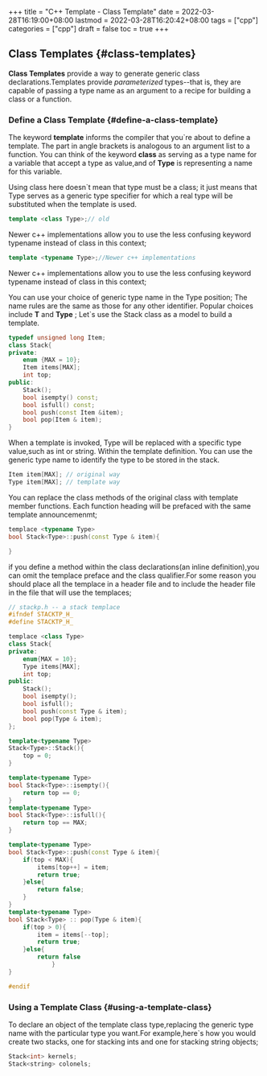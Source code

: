 +++
title = "C++ Template - Class Template"
date = 2022-03-28T16:19:00+08:00
lastmod = 2022-03-28T16:20:42+08:00
tags = ["cpp"]
categories = ["cpp"]
draft = false
toc = true
+++

## Class Templates {#class-templates}

**Class Templates** provide a way to generate generic class declarations.Templates provide _parameterized_ types--that is, they are capable of passing a type name as an argument to a recipe for building a class or a function.


### Define a Class Template {#define-a-class-template}

The keyword **template** informs the compiler that you\`re about to define a template. The part in angle brackets is analogous to an argument list to a function. You can think of the keyword **class** as serving as a type name for a variable that accept a type as value,and of **Type** is representing a name for this variable.

Using class here doesn\`t mean that type must be a class; it just means that Type serves as a generic type specifier for which a real type will be substituted when the template is used.

```c++
template <class Type>;// old
```

Newer c++ implementations allow you to use the less confusing keyword typename instead of class in this context;

```c++
template <typename Type>;//Newer c++ implementations
```

Newer c++ implementations allow you to use the less confusing keyword typename instead of class in this context;

You can use your choice of generic type name in the Type position; The name rules are the same as those for any other identifier. Popular choices include **T** and **Type** ;
Let\`s use the Stack class as a model to build a template.

```c++
typedef unsigned long Item;
class Stack{
private:
    enum {MAX = 10};
    Item items[MAX];
    int top;
public:
    Stack();
    bool isempty() const;
    bool isfull() const;
    bool push(const Item &item);
    bool pop(Item & item);
}
```

When a template is invoked, Type will be replaced with a specific type value,such as int or string. Within the template definition. You can use the generic type name to identify the type to be stored in the stack.

```c++
Item item[MAX]; // original way
Type item[MAX]; // template way
```

You can replace the class methods of the original class with template member functions. Each function heading will be prefaced with the same template announcemenmt;

```c++
templace <typename Type>
bool Stack<Type>::push(const Type & item){

}
```

if you define a method within the class declarations(an inline definition),you can omit the templace preface and the class qualifier.For some reason you should place all the templace in a header file and to include the header file in the file that will use the templaces;

```c++
// stackp.h -- a stack templace
#ifndef STACKTP_H_
#define STACKTP_H_

templace <class Type>
class Stack{
private:
    enum{MAX = 10};
    Type items[MAX];
    int top;
public:
    Stack();
    bool isempty();
    bool isfull();
    bool push(const Type & item);
    bool pop(Type & item);
};

template<typename Type>
Stack<Type>::Stack(){
    top = 0;
}

template<typename Type>
bool Stack<Type>::isempty(){
    return top == 0;
}
template<typename Type>
bool Stack<Type>::isfull(){
    return top == MAX;
}

template<typename Type>
bool Stack<Type>::push(const Type & item){
    if(top < MAX){
        items[top++] = item;
        return true;
    }else{
        return false;
    }
}
template<typename Type>
bool Stack<Type> :: pop(Type & item){
    if(top > 0){
        item = items[--top];
        return true;
    }else{
        return false
            }
}

#endif
```


### Using a Template Class {#using-a-template-class}

To declare an object of the template class type,replacing the generic type name with the particular type you want.For example,here\`s how you would create two stacks, one for stacking ints and one for stacking string objects;

```c++
Stack<int> kernels;
Stack<string> colonels;
```
